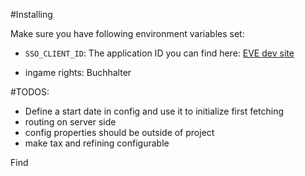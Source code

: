 #Installing

Make sure you have following environment variables set:

* `SSO_CLIENT_ID`: The application ID you can find here: [EVE dev site](https://developers.eveonline.com/applications)

* ingame rights: Buchhalter

#TODOS:
* Define a start date in config and use it to initialize first fetching
* routing on server side
* config properties should be outside of project
* make tax and refining configurable


Find 

 